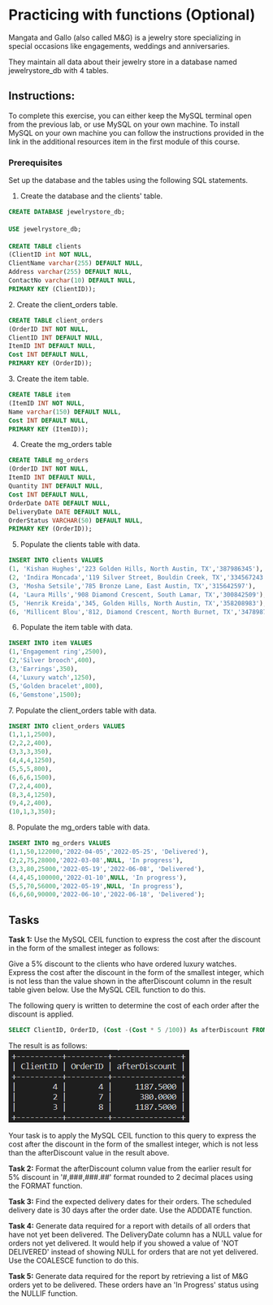 # Practicing with functions (Optional)

Mangata and Gallo (also called M&G) is a jewelry store specializing in special occasions like engagements, weddings and anniversaries. 

T​hey maintain all data about their jewelry store in a database named jewelrystore_db with 4 tables.
 
## Instructions: 

To complete this exercise, you can either keep the MySQL terminal open from the previous lab, or use MySQL on your own machine. To install MySQL on your own machine you can follow the instructions provided in the link in the additional resources item in the first module of this course.
     
###  Prerequisites   
Set up the database and the tables using the following SQL statements.

1. Create the database and the clients' table.
```SQL  
CREATE DATABASE jewelrystore_db; 

USE jewelrystore_db; 

CREATE TABLE clients 
(ClientID int NOT NULL, 
ClientName varchar(255) DEFAULT NULL, 
Address varchar(255) DEFAULT NULL, 
ContactNo varchar(10) DEFAULT NULL, 
PRIMARY KEY (ClientID));
```

2​. Create the client_orders table.
```SQL  
CREATE TABLE client_orders 
(OrderID INT NOT NULL, 
ClientID INT DEFAULT NULL, 
ItemID INT DEFAULT NULL, 
Cost INT DEFAULT NULL, 
PRIMARY KEY (OrderID));
```  

3​. Create the item table.
```SQL  
CREATE TABLE item 
(ItemID INT NOT NULL, 
Name varchar(150) DEFAULT NULL, 
Cost INT DEFAULT NULL, 
PRIMARY KEY (ItemID));
```  

4. Create the mg_orders table
```SQL  
CREATE TABLE mg_orders 
(OrderID INT NOT NULL, 
ItemID INT DEFAULT NULL, 
Quantity INT DEFAULT NULL, 
Cost INT DEFAULT NULL, 
OrderDate DATE DEFAULT NULL, 
DeliveryDate DATE DEFAULT NULL, 
OrderStatus VARCHAR(50) DEFAULT NULL, 
PRIMARY KEY (OrderID));
```    

5. Populate the clients table with data.
```SQL  
INSERT INTO clients VALUES 
(1, 'Kishan Hughes','223 Golden Hills, North Austin, TX','387986345'), 
(2, 'Indira Moncada','119 Silver Street, Bouldin Creek, TX','334567243'), 
(3, 'Mosha Setsile','785 Bronze Lane, East Austin, TX','315642597'), 
(4, 'Laura Mills','908 Diamond Crescent, South Lamar, TX','300842509'), 
(5, 'Henrik Kreida','345, Golden Hills, North Austin, TX','358208983'), 
(6, 'Millicent Blou','812, Diamond Crescent, North Burnet, TX','347898755');
``` 

6. Populate the item table with data.
```SQL
INSERT INTO item VALUES 
(1,'Engagement ring',2500), 
(2,'Silver brooch',400), 
(3,'Earrings',350), 
(4,'Luxury watch',1250), 
(5,'Golden bracelet',800), 
(6,'Gemstone',1500); 
```

7​. Populate the client_orders table with data.
```SQL
INSERT INTO client_orders VALUES 
(1,1,1,2500), 
(2,2,2,400), 
(3,3,3,350), 
(4,4,4,1250), 
(5,5,5,800), 
(6,6,6,1500), 
(7,2,4,400), 
(8,3,4,1250), 
(9,4,2,400), 
(10,1,3,350);
```

8​. Populate the mg_orders table with data.
```SQL
INSERT INTO mg_orders VALUES 
(1,1,50,122000,'2022-04-05','2022-05-25', 'Delivered'), 
(2,2,75,28000,'2022-03-08',NULL, 'In progress'), 
(3,3,80,25000,'2022-05-19','2022-06-08', 'Delivered'), 
(4,4,45,100000,'2022-01-10',NULL, 'In progress'), 
(5,5,70,56000,'2022-05-19',NULL, 'In progress'), 
(6,6,60,90000,'2022-06-10','2022-06-18', 'Delivered');
```

## Tasks

**Task 1:** Use the MySQL CEIL function to express the cost after the discount in the form of the smallest integer as follows:

Give a 5% discount to the clients who have ordered luxury watches. Express the cost after the discount in the form of the smallest integer, which is not less than the value shown in the afterDiscount column in the result table given below. Use the MySQL CEIL function to do this.

The following query is written to determine the cost of each order after the discount is applied.
```SQL
SELECT ClientID, OrderID, (Cost -(Cost * 5 /100)) As afterDiscount FROM client_orders WHERE ItemID = 4;
```

The result is as follows:
![Task 1 output](images/02-task1output.PNG)  

Your task is to apply the MySQL CEIL function to this query to express the cost after the discount in the form of the smallest integer, which is not less than the afterDiscount value in the result above.

**Task 2:** Format the afterDiscount column value from the earlier result for 5% discount in '#,###,###.##' format rounded to 2 decimal places using the FORMAT function.

**Task 3:** Find the expected delivery dates for their orders. The scheduled delivery date is 30 days after the order date. Use the ADDDATE function.

**Task 4:** Generate data required for a report with details of all orders that have not yet been delivered. The DeliveryDate column has a NULL value for orders not yet delivered. It would help if you showed a value of 'NOT DELIVERED' instead of showing NULL for orders that are not yet delivered. Use the COALESCE function to do this.

**Task 5:** Generate data required for the report by retrieving a list of M&G orders yet to be delivered. These orders have an 'In Progress' status using the NULLIF function.
